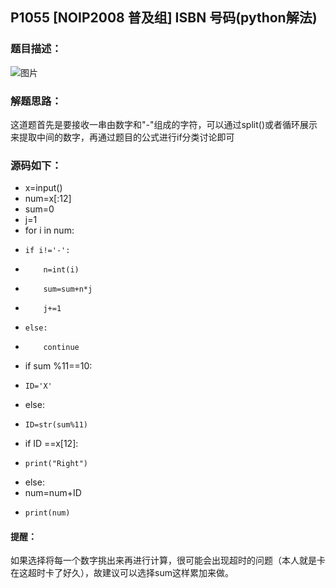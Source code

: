 ## P1055 [NOIP2008 普及组] ISBN 号码(python解法)
### 题目描述：
![图片](https://user-images.githubusercontent.com/91021948/151743325-19d4f779-c1f1-41a8-b928-c9a5459aa7eb.png)
### 解题思路：
  这道题首先是要接收一串由数字和"-"组成的字符，可以通过split()或者循环展示来提取中间的数字，再通过题目的公式进行if分类讨论即可

### 源码如下：
- x=input()
- num=x[:12]
- sum=0
- j=1
- for i in num:
-     if i!='-':
-         n=int(i)
-         sum=sum+n*j
-         j+=1
-     else:
-         continue
- if sum %11==10:
-     ID='X'
- else:
-     ID=str(sum%11)
- if ID ==x[12]:
-     print("Right")
- else:
-   num=num+ID
-     print(num)
#### 提醒：
如果选择将每一个数字挑出来再进行计算，很可能会出现超时的问题（本人就是卡在这超时卡了好久），故建议可以选择sum这样累加来做。
